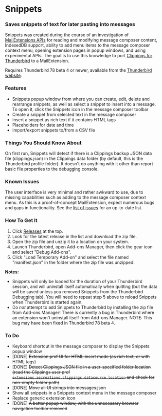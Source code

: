 # Snippets
### Saves snippets of text for later pasting into messages

Snippets was created during the course of an investigation of [MailExtensions APIs](https://thunderbird-webextensions.readthedocs.io/en/latest/index.html) for reading and modifying message composer content, IndexedDB support, ability to add menu items to the message composer context menu, opening extension pages in popup windows, and using experimental APIs.  The goal is to use this knowledge to port [Clippings for Thunderbird](https://github.com/aecreations/clippings-tb) to a MailExtension.

Requires Thunderbird 78 beta 4 or newer, available from the [Thunderbird website](https://www.thunderbird.net/).

### Features

- Snippets popup window from where you can create, edit, delete and rearrange snippets, as well as select a snippet to insert into a message. To open it, click the Snippets icon in the message composer toolbar
- Create a snippet from selected text in the message composer
- Insert a snippet as rich text if it contains HTML tags
- Placeholders for date and time
- Import/export snippets to/from a CSV file

### Things You Should Know About

On first run, Snippets will detect if there is a Clippings backup JSON data file (clippings.json) in the Clippings data folder (by default, this is the Thunderbird profile folder).  It doesn't do anything with it other than report basic file properties to the debugging console.

### Known Issues

The user interface is very minimal and rather awkward to use, due to missing capabilities such as adding to the message composer context menu.  As this is a proof-of-concept MailExtension, expect numerous bugs and gaps in functionality.  See the [list of issues](https://github.com/aecreations/snippets/issues) for an up-to-date list.

### How To Get It

1. Click [Releases](https://github.com/aecreations/snippets/releases) at the top.
2. Look for the latest release in the list and download the zip file.
3. Open the zip file and unzip it to a location on your system.
4. Launch Thunderbird, open Add-ons Manager, then click the gear icon and select "Debug Add-ons".
5. Click "Load Temporary Add-on" and select the file named "manifest.json" in the folder where the zip file was unzipped.

**Notes:**
- Snippets will only be loaded for the duration of your Thunderbird session, and will uninstall itself automatically when quitting (but the data will be saved unless you removed Snippets from the Thunderbird Debugging tab).  You will need to repeat step 5 above to reload Snippets when Thunderbird is started again.
- Do _not_ attempt to add Snippets to Thunderbird by installing the zip file from Add-ons Manager!  There is currently a bug in Thunderbird where an extension won't uninstall itself from Add-ons Manager.  NOTE: This bug may have been fixed in Thunderbird 78 beta 4.

### To Do

- Keyboard shortcut in the message composer to display the Snippets popup window
- [DONE] ~~Extension pref UI for HTML insert mode (as rich text, or with HTML tags)~~
- [DONE] ~~Detect Clippings JSON file in a user-specified folder location (read the Clippings user pref `extensions.aecreations.clippings.datasource.location` and check for non-empty folder path)~~
- [DONE] ~~Move all UI strings into messages.json~~
- Show all snippets in a Snippets context menu in the message composer
- Replace generic extension icon
- [DONE] ~~A better popup window, with the unnecessary browser navigation toolbar removed~~
